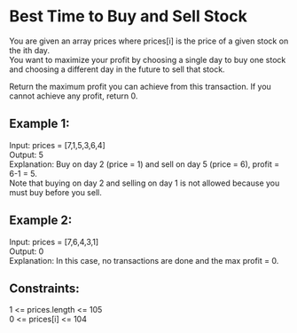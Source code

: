 # Best Time to Buy and Sell Stock     
 
You are given an array prices where prices[i] is the price of a given stock on the ith day.  
You want to maximize your profit by choosing a single day to buy one stock and choosing a different day in the future to sell that stock.  
  
Return the maximum profit you can achieve from this transaction. If you cannot achieve any profit, return 0.  

     

## Example 1:  
Input: prices = [7,1,5,3,6,4]  
Output: 5   
Explanation: Buy on day 2 (price = 1) and sell on day 5 (price = 6), profit = 6-1 = 5.  
Note that buying on day 2 and selling on day 1 is not allowed because you must buy before you sell.   
  
## Example 2:  
Input: prices = [7,6,4,3,1]  
Output: 0   
Explanation: In this case, no transactions are done and the max profit = 0.   
    
## Constraints:  
1 <= prices.length <= 105   
0 <= prices[i] <= 104   

